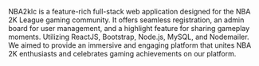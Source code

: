 NBA2klc is a feature-rich full-stack web application designed for the NBA 2K League gaming community. It offers seamless registration, an admin board for user management, and a highlight feature for sharing gameplay moments. Utilizing ReactJS, Bootstrap, Node.js, MySQL, and Nodemailer. We aimed to provide an immersive and engaging platform that unites NBA 2K enthusiasts and celebrates gaming achievements on our platform.
